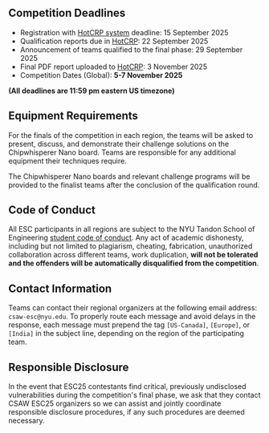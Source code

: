 Competition Deadlines
---------------------
-   Registration with [HotCRP system](https://hotcrp.engineering.nyu.edu/)  deadline: 15 September 2025 
-   Qualification reports due in [HotCRP](https://hotcrp.engineering.nyu.edu/):  22 September 2025
-   Announcement of teams qualified to the final phase: 29 September 2025
-   Final PDF report uploaded to [HotCRP](https://hotcrp.engineering.nyu.edu/): 3 November 2025
-   Competition Dates (Global): **5-7 November 2025**

**(All deadlines are 11:59 pm eastern US timezone)**

Equipment Requirements
----------------------

For the finals of the competition in each region, the teams will be asked to present, discuss, and demonstrate their challenge solutions on the Chipwhisperer Nano board. Teams are responsible for any additional equipment their techniques require.

The Chipwhisperer Nano boards and relevant challenge programs will be provided to the finalist teams after the conclusion of the qualification round.

Code of Conduct
---------------

All ESC participants in all regions are subject to the NYU Tandon School of Engineering [student code of conduct](http://engineering.nyu.edu/life/student-affairs/code-of-conduct). Any act of academic dishonesty, including but not limited to plagiarism, cheating, fabrication, unauthorized collaboration across different teams, work duplication, **will not be tolerated and the offenders will be automatically disqualified from the competition**.


Contact Information
-------------------

Teams can contact their regional organizers at the following email address: `csaw-esc@nyu.edu`. To properly route each message and avoid delays in the response, each message must prepend the tag `[US-Canada]`, `[Europe]`, or `[India]` in the subject line, depending on the region of the participating team.


Responsible Disclosure
----------------------

In the event that ESC25 contestants find critical, previously undisclosed vulnerabilities during the competition's final phase, we ask that they contact CSAW ESC25 organizers so we can assist and jointly coordinate responsible disclosure procedures, if any such procedures are deemed necessary.
